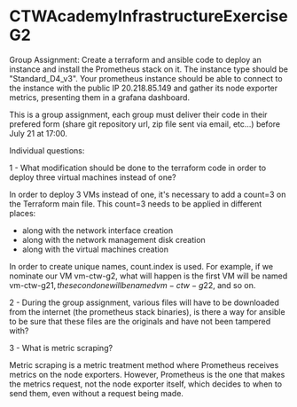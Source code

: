 # CTWAcademyInfrastructureExerciseG2

Group Assignment:
Create a terraform and ansible code to deploy an instance and install the Prometheus stack on it. The instance type should be "Standard_D4_v3". Your prometheus instance should be able to connect to the instance with the public IP 20.218.85.149 and gather its node exporter metrics, presenting them in a grafana dashboard.

This is a group assignment, each group must deliver their code in their prefered form (share git repository url, zip file sent via email, etc...) before July 21 at 17:00.

Individual questions:

1 - What modification should be done to the terraform code in order to deploy three virtual machines instead of one?

In order to deploy 3 VMs instead of one, it's necessary to add a count=3 on the Terraform main file. This count=3 needs to be applied in different places:

- along with the network interface creation
- along with the network management disk creation
- along with the virtual machines creation

In order to create unique names, count.index is used. For example, if we nominate our VM vm-ctw-g2, what will happen is the first VM will be named vm-ctw-g2$1, the second one will be named vm-ctw-g2$2, and so on.


2 - During the group assignment, various files will have to be downloaded from the internet (the prometheus stack binaries), is there a way for ansible to be sure that these files are the originals and have not been tampered with?




3 - What is metric scraping?

Metric scraping is a metric treatment method where Prometheus receives metrics on the node exporters.
However, Prometheus is the one that makes the metrics request, not the node exporter itself, which decides to when to send them, even without a request being made.
